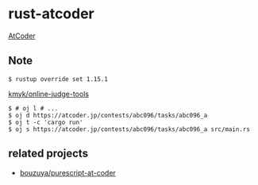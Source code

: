 # rust-atcoder

[AtCoder](https://atcoder.jp/)

## Note

```
$ rustup override set 1.15.1
```

[kmyk/online-judge-tools](https://github.com/kmyk/online-judge-tools)

```
$ # oj l # ...
$ oj d https://atcoder.jp/contests/abc096/tasks/abc096_a
$ oj t -c 'cargo run'
$ oj s https://atcoder.jp/contests/abc096/tasks/abc096_a src/main.rs
```

## related projects

- [bouzuya/purescript-at-coder](https://github.com/bouzuya/purescript-at-coder)
